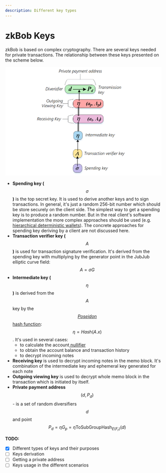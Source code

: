 ```yaml
---
description: Different key types
---
```


# zkBob Keys

zkBob is based on complex cryptography. There are several keys needed for private transactions. The relationship between these keys presented on the scheme below.

![](../../.gitbook/assets/keys.png)

* **Spending key (**$$\sigma$$**)** is the top secret key. It is used to derive another keys and to sign transactions. In general, it's just a random 256-bit number which should be store securely on the client side. The simplest way to get a spending key is to produce a random number.  But in the real client's software implementation the more complex approaches should be used (e.g. [hierarchical deterministic wallets](https://github.com/bitcoin/bips/blob/master/bip-0044.mediawiki)). The concrete approaches for spending key deriving by a client are not discussed here.
* **Transaction verifier key (**$$A$$**)** is used for transaction signature verification. It's derived from the spending key with multiplying by the generator point in the JubJub elliptic curve field: $$A = \sigma G$$
* **Intermediate key (**$$\eta$$**)** is derived from the $$A$$ key by the[ $$Poseidon$$ hash function](../the-poseidon-hash.md):$$\eta = Hash(A.x)$$. It's used in several cases:
  * to calculate the account[ nullifier](../transaction-overview/the-nullifiers.md)
  * to obtain the account balance and transaction history
  * to decrypt incoming notes
* **Receiving key** is used to decrypt incoming notes in the memo block. It's combination of the intermediate key and ephemeral key generated for each note
* **Outgoing viewing key** is used to decrypt whole memo block in the transaction which is initiated by itself.
* **Private payment address** $$(d, P_d)$$ - is a set of random diversifiers $$d$$ and point $$P_d = \eta G_p = \eta \text{ToSubGroupHash}_{E(F_r)}(d)$$



**TODO:**

* [x] Different types of keys and their purposes
* [ ] Keys derivation
* [ ] Getting a private address
* [ ] Keys usage in the different scenarios

